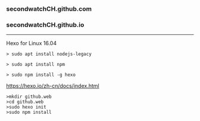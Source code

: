 ### secondwatchCH.github.com
### secondwatchCH.github.io
----

Hexo for Linux 16.04


```
> sudo apt install nodejs-legacy

> sudo apt install npm

> sudo npm install -g hexo
```
https://hexo.io/zh-cn/docs/index.html

```
>mkdir github.web
>cd github.web
>sudo hexo init
>sudo npm install
```
